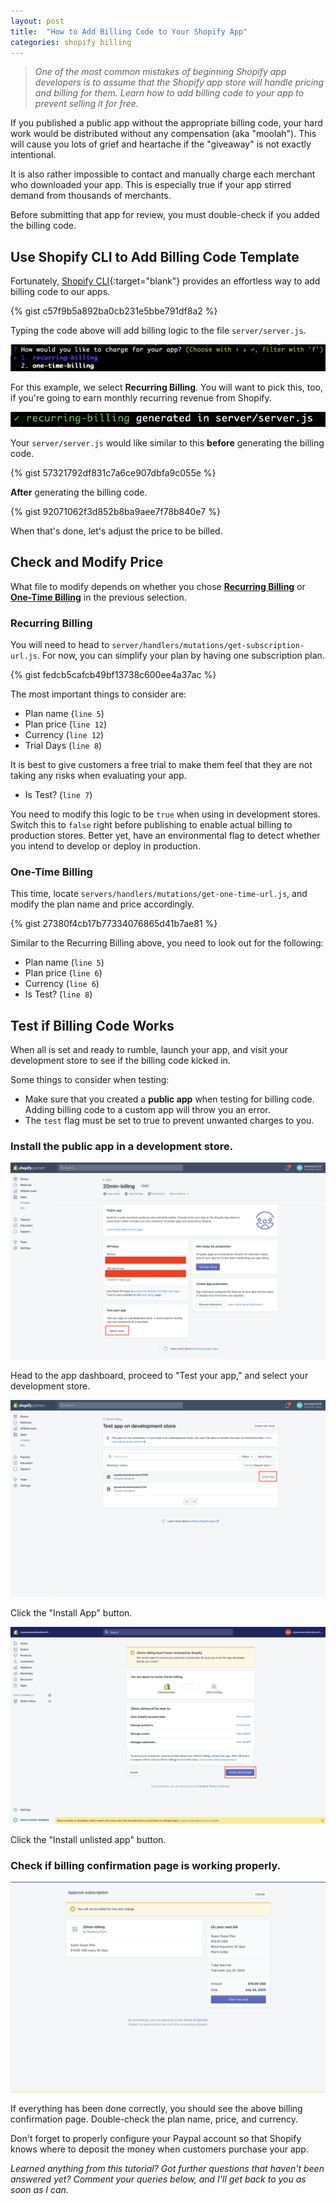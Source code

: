 ```yaml
---
layout: post
title:  "How to Add Billing Code to Your Shopify App"
categories: shopify billing
---
```


> *One of the most common mistakes of beginning Shopify app developers is to assume that the Shopify app store will handle pricing and billing for them. Learn how to add billing code to your app to prevent selling it for free.*

If you published a public app without the appropriate billing code, your hard work would be distributed without any compensation (aka "moolah"). This will cause you lots of grief and heartache if the "giveaway" is not exactly intentional. 

It is also rather impossible to contact and manually charge each merchant who downloaded your app. This is especially true if your app stirred demand from thousands of merchants.

Before submitting that app for review, you must double-check if you added the billing code.

## Use Shopify CLI to Add Billing Code Template
Fortunately, [Shopify CLI](https://www.shopify.com.ph/partners/blog/cli-tool){:target="blank"} provides an effortless way to add billing code to our apps. 

{% gist c57f9b5a892ba0cb231e5bbe791df8a2 %}

Typing the code above will add billing logic to the file `server/server.js`. 

![How would you like to charge for your app?](/assets/images/shopify-billing-1.png)

For this example, we select **Recurring Billing**. You will want to pick this, too, if you're going to earn monthly recurring revenue from Shopify.

![server/server.js will be modified](/assets/images/shopify-billing-2.png)

Your `server/server.js` would like similar to this **before** generating the billing code.

{% gist 57321792df831c7a6ce907dbfa9c055e %}

**After** generating the billing code.

{% gist 92071062f3d852b8ba9aee7f78b840e7 %}

When that's done, let's adjust the price to be billed.

## Check and Modify Price 
What file to modify depends on whether you chose [**Recurring Billing**](#recurring-billing) or [**One-Time Billing**](#one-time-billing) in the previous selection. 

### Recurring Billing
You will need to head to `server/handlers/mutations/get-subscription-url.js`. For now, you can simplify your plan by having one subscription plan.   

{% gist fedcb5cafcb49bf13738c600ee4a37ac %}

The most important things to consider are:
* Plan name (`line 5`)
* Plan price (`line 12`)
* Currency (`line 12`)
* Trial Days (`line 8`)

It is best to give customers a free trial to make them feel that they are not taking any risks when evaluating your app.

* Is Test? (`line 7`)

You need to modify this logic to be `true` when using in development stores. Switch this to `false` right before publishing to enable actual billing to production stores. Better yet, have an environmental flag to detect whether you intend to develop or deploy in production.

### One-Time Billing
This time, locate `servers/handlers/mutations/get-one-time-url.js`, and modify the plan name and price accordingly.

{% gist 27380f4cb17b77334076865d41b7ae81 %}

Similar to the Recurring Billing above, you need to look out for the following:
* Plan name (`line 5`)
* Plan price (`line 6`)
* Currency (`line 6`)
* Is Test? (`line 8`)

## Test if Billing Code Works
When all is set and ready to rumble, launch your app, and visit your development store to see if the billing code kicked in.

Some things to consider when testing:
* Make sure that you created a **public app** when testing for billing code. Adding billing code to a custom app will throw you an error.
* The `test` flag must be set to true to prevent unwanted charges to you.

### Install the public app in a development store.

![](/assets/images/shopify-billing-3.png)

Head to the app dashboard, proceed to "Test your app," and select your development store.

![](/assets/images/shopify-billing-4.png)

Click the "Install App" button.

![](/assets/images/shopify-billing-5.png)

Click the  "Install unlisted app" button.

### Check if billing confirmation page is working properly.

![The billing confirmation page](/assets/images/shopify-billing-6.png)

If everything has been done correctly, you should see the above billing confirmation page. Double-check the plan name, price, and currency. 

Don't forget to properly configure your Paypal account so that Shopify knows where to deposit the money when customers purchase your app.

*Learned anything from this tutorial? Got further questions that haven't been answered yet? Comment your queries below, and I'll get back to you as soon as I can.*

